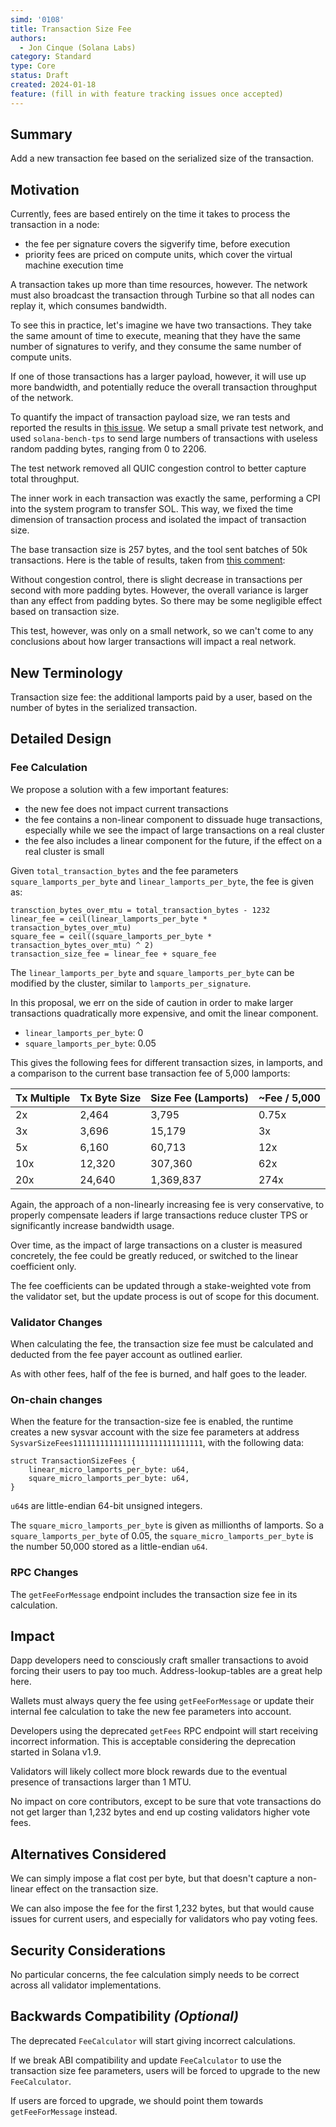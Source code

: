 ```yaml
---
simd: '0108'
title: Transaction Size Fee
authors:
  - Jon Cinque (Solana Labs)
category: Standard
type: Core
status: Draft
created: 2024-01-18
feature: (fill in with feature tracking issues once accepted)
---
```


## Summary

Add a new transaction fee based on the serialized size of the transaction.

## Motivation

Currently, fees are based entirely on the time it takes to process the
transaction in a node:

* the fee per signature covers the sigverify time, before execution
* priority fees are priced on compute units, which cover the virtual machine
execution time

A transaction takes up more than time resources, however. The network must also
broadcast the transaction through Turbine so that all nodes can replay it, which
consumes bandwidth.

To see this in practice, let's imagine we have two transactions. They take the
same amount of time to execute, meaning that they have the same number of
signatures to verify, and they consume the same number of compute units.

If one of those transactions has a larger payload, however, it will use up more
bandwidth, and potentially reduce the overall transaction throughput of the network.

To quantify the impact of transaction payload size, we ran tests and reported
the results in [this issue](https://github.com/solana-labs/solana/issues/28063).
We setup a small private test network, and used `solana-bench-tps` to send large
numbers of transactions with useless random padding bytes, ranging from 0 to 2206.

The test network removed all QUIC congestion control to better capture total
throughput.

The inner work in each transaction was exactly the same, performing a CPI into 
the system program to transfer SOL. This way, we fixed the time dimension of
transaction process and isolated the impact of transaction size.

The base transaction size is 257 bytes, and the tool sent batches of 50k
transactions. Here is the table of results, taken from
[this comment](https://github.com/solana-labs/solana/issues/28063#issuecomment-1727151064):

Without congestion control, there is slight decrease in transactions per second
with more padding bytes. However, the overall variance is larger than any effect
from padding bytes. So there may be some negligible effect based on transaction
size.

This test, however, was only on a small network, so we can't come to any
conclusions about how larger transactions will impact a real network.

## New Terminology

Transaction size fee: the additional lamports paid by a user, based on the number
of bytes in the serialized transaction.

## Detailed Design

### Fee Calculation

We propose a solution with a few important features:

* the new fee does not impact current transactions
* the fee contains a non-linear component to dissuade huge transactions,
especially while we see the impact of large transactions on a real cluster
* the fee also includes a linear component for the future, if the effect on a
real cluster is small

Given `total_transaction_bytes` and the fee parameters
`square_lamports_per_byte` and `linear_lamports_per_byte`, the fee is given as:

```
transction_bytes_over_mtu = total_transaction_bytes - 1232
linear_fee = ceil(linear_lamports_per_byte * transaction_bytes_over_mtu)
square_fee = ceil((square_lamports_per_byte * transaction_bytes_over_mtu) ^ 2)
transaction_size_fee = linear_fee + square_fee
```

The `linear_lamports_per_byte` and `square_lamports_per_byte` can be modified by
the cluster, similar to `lamports_per_signature`.

In this proposal, we err on the side of caution in order to make larger
transactions quadratically more expensive, and omit the linear component.

* `linear_lamports_per_byte`: 0
* `square_lamports_per_byte`: 0.05

This gives the following fees for different transaction sizes, in lamports, and
a comparison to the current base transaction fee of 5,000 lamports:

Tx Multiple | Tx Byte Size | Size Fee (Lamports) | ~Fee / 5,000
--- | --- | --- | ---
2x | 2,464 | 3,795 | 0.75x
3x | 3,696 | 15,179 | 3x
5x | 6,160 | 60,713 | 12x
10x | 12,320 | 307,360 | 62x
20x | 24,640 | 1,369,837 | 274x

Again, the approach of a non-linearly increasing fee is very conservative, to
properly compensate leaders if large transactions reduce cluster TPS or
significantly increase bandwidth usage.

Over time, as the impact of large transactions on a cluster is measured
concretely, the fee could be greatly reduced, or switched to the linear
coefficient only.

The fee coefficients can be updated through a stake-weighted vote from the
validator set, but the update process is out of scope for this document.

### Validator Changes

When calculating the fee, the transaction size fee must be calculated and deducted
from the fee payer account as outlined earlier.

As with other fees, half of the fee is burned, and half goes to the leader.

### On-chain changes

When the feature for the transaction-size fee is enabled, the runtime creates a
new sysvar account with the size fee parameters at address
`SysvarSizeFees11111111111111111111111111111`, with the following data:

```
struct TransactionSizeFees {
    linear_micro_lamports_per_byte: u64,
    square_micro_lamports_per_byte: u64,
}
```

`u64`s are little-endian 64-bit unsigned integers.

The `square_micro_lamports_per_byte` is given as millionths of lamports. So a
`square_lamports_per_byte` of 0.05, the `square_micro_lamports_per_byte` is the
number 50,000 stored as a little-endian `u64`.

### RPC Changes

The `getFeeForMessage` endpoint includes the transaction size fee in its
calculation.

## Impact

Dapp developers need to consciously craft smaller transactions to avoid
forcing their users to pay too much. Address-lookup-tables are a great help
here.

Wallets must always query the fee using `getFeeForMessage` or update their
internal fee calculation to take the new fee parameters into account.

Developers using the deprecated `getFees` RPC endpoint will start receiving
incorrect information. This is acceptable considering the deprecation started
in Solana v1.9.

Validators will likely collect more block rewards due to the eventual presence
of transactions larger than 1 MTU.

No impact on core contributors, except to be sure that vote transactions do not
get larger than 1,232 bytes and end up costing validators higher vote fees.

## Alternatives Considered

We can simply impose a flat cost per byte, but that doesn't capture a non-linear
effect on the transaction size.

We can also impose the fee for the first 1,232 bytes, but that would cause issues
for current users, and especially for validators who pay voting fees.

## Security Considerations

No particular concerns, the fee calculation simply needs to be correct across
all validator implementations.

## Backwards Compatibility *(Optional)*

The deprecated `FeeCalculator` will start giving incorrect calculations.

If we break ABI compatibility and update `FeeCalculator` to use the transaction
size fee parameters, users will be forced to upgrade to the new `FeeCalculator`.

If users are forced to upgrade, we should point them towards `getFeeForMessage`
instead.
